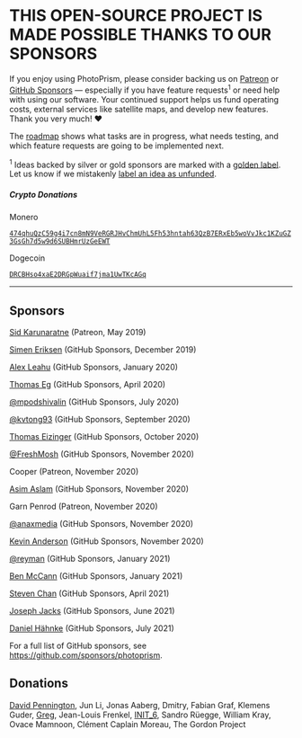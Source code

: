 THIS OPEN-SOURCE PROJECT IS MADE POSSIBLE THANKS TO OUR SPONSORS
================================================================

If you enjoy using PhotoPrism, please consider backing us on [Patreon](https://www.patreon.com/photoprism)
or [GitHub Sponsors](https://github.com/sponsors/photoprism) — especially if you have
feature requests<sup>1</sup> or need help with using our software.
Your continued support helps us fund operating costs, external services like satellite maps,
and develop new features. Thank you very much! ❤️

The [roadmap](https://github.com/photoprism/photoprism/projects/5) shows what tasks are in progress,
what needs testing, and which feature requests are going to be implemented next.

<sup>1</sup> Ideas backed by silver or gold sponsors are marked with a [golden label](https://github.com/photoprism/photoprism/issues?q=is%3Aissue+is%3Aopen+label%3Asponsor).
Let us know if we mistakenly [label an idea as unfunded](https://github.com/photoprism/photoprism/issues?q=is%3Aissue+is%3Aopen+label%3Aunfunded).

##### Crypto Donations #####

Monero

[`474qhuQzC59g4i7cn8mN9VeRGRJHvChmUhL5Fh53hntah63QzB7ERxEb5woVvJkc1KZuGZ3GsGh7d5w9d6SUBHmrUzGeEWT`](monero:474qhuQzC59g4i7cn8mN9VeRGRJHvChmUhL5Fh53hntah63QzB7ERxEb5woVvJkc1KZuGZ3GsGh7d5w9d6SUBHmrUzGeEWT)

Dogecoin

[`DRCBHso4xaE2DRGpWuaif7jma1UwTKcAGq`](dogecoin:DRCBHso4xaE2DRGpWuaif7jma1UwTKcAGq)

---

## Sponsors ##

[Sid Karunaratne](https://github.com/sakaru) (Patreon, May 2019)

[Simen Eriksen](https://github.com/dennorske) (GitHub Sponsors, December 2019)

[Alex Leahu](https://github.com/alxjsn) (GitHub Sponsors, January 2020)

[Thomas Eg](https://github.com/ThomasEg) (GitHub Sponsors, April 2020)

[@mpodshivalin](https://github.com/mpodshivalin) (GitHub Sponsors, July 2020)

[@kvtong93](https://github.com/kvtong93) (GitHub Sponsors, September 2020)

[Thomas Eizinger](https://github.com/thomaseizinger) (GitHub Sponsors, October 2020)

[@FreshMosh](https://github.com/FreshMosh) (GitHub Sponsors, November 2020)

Cooper (Patreon, November 2020)

[Asim Aslam](https://github.com/asim) (GitHub Sponsors, November 2020)

Garn Penrod (Patreon, November 2020)

[@anaxmedia](https://github.com/anaxmedia) (GitHub Sponsors, November 2020)

[Kevin Anderson](https://github.com/kevinanderson1) (GitHub Sponsors, November 2020)

[@reyman](https://github.com/reyman) (GitHub Sponsors, January 2021)

[Ben McCann](https://github.com/benmccann) (GitHub Sponsors, January 2021)

[Steven Chan](https://github.com/nioq) (GitHub Sponsors, April 2021)

[Joseph Jacks](https://github.com/josephjacks) (GitHub Sponsors, June 2021)

[Daniel Hähnke](https://github.com/DanBenHa) (GitHub Sponsors, July 2021)

For a full list of GitHub sponsors, see https://github.com/sponsors/photoprism.

## Donations ##

[David Pennington](https://github.com/Xeoncross), Jun Li, Jonas Aaberg, Dmitry, Fabian Graf, 
Klemens Guder, [Greg](https://github.com/oziee), Jean-Louis Frenkel,
[INIT_6](https://twitter.com/init_3), Sandro Rüegge, William Kray, Ovace Mamnoon, Clément Caplain Moreau,
The Gordon Project

[patreon]: https://www.patreon.com/photoprism
[paypal]: https://www.paypal.me/photoprism
[issues:sponsor]: https://github.com/photoprism/photoprism/issues?q=is%3Aissue+is%3Aopen+label%3Asponsor
[issues:unfunded]: https://github.com/photoprism/photoprism/issues?q=is%3Aissue+is%3Aopen+label%3Aunfunded
